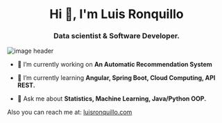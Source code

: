 <h1 align="center">Hi 👋, I'm Luis Ronquillo</h1>
<h3 align="center">Data scientist & Software Developer.</h3>

![image header](https://user-images.githubusercontent.com/17775023/112349390-4c671200-8c8e-11eb-972c-72433ce8b891.png)

- 🔭 I’m currently working on **An Automatic Recommendation System**

- 🌱 I’m currently learning **Angular, Spring Boot, Cloud Computing, API REST.**

- 💬 Ask me about **Statistics, Machine Learning, Java/Python OOP.**

Also you can reach me at: [luisronquillo.com](https://www.luisronquillo.com)
